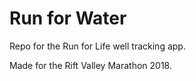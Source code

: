 # Run for Water

Repo for the Run for Life well tracking app.

Made for the Rift Valley Marathon 2018.

